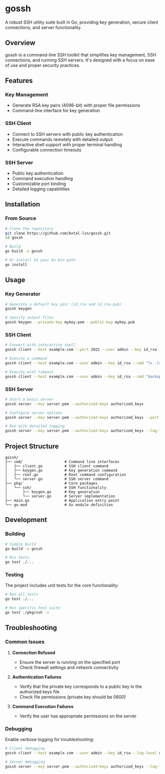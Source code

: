 # gossh

A robust SSH utility suite built in Go, providing key generation, secure client connections, and server functionality.

## Overview

gossh is a command-line SSH toolkit that simplifies key management, SSH connections, and running SSH servers. It's designed with a focus on ease of use and proper security practices.

## Features

### Key Management
- Generate RSA key pairs (4096-bit) with proper file permissions
- Command-line interface for key generation

### SSH Client
- Connect to SSH servers with public key authentication
- Execute commands remotely with detailed output
- Interactive shell support with proper terminal handling
- Configurable connection timeouts

### SSH Server
- Public key authentication
- Command execution handling
- Customizable port binding
- Detailed logging capabilities

## Installation

### From Source

```bash
# Clone the repository
git clone https://github.com/bxtal-lsn/gossh.git
cd gossh

# Build
go build -o gossh

# Or install to your Go bin path
go install
```

## Usage

### Key Generator

```bash
# Generate a default key pair (id_rsa and id_rsa.pub)
gossh keygen

# Specify output files
gossh keygen --private-key mykey.pem --public-key mykey.pub
```

### SSH Client

```bash
# Connect with interactive shell
gossh client --host example.com --port 2022 --user admin --key id_rsa

# Execute a command
gossh client --host example.com --user admin --key id_rsa --cmd "ls -la"

# Execute with timeout
gossh client --host example.com --user admin --key id_rsa --cmd "backup.sh" --timeout 30s
```

### SSH Server

```bash
# Start a basic server
gossh server --key server.pem --authorized-keys authorized_keys

# Configure server options
gossh server --key server.pem --authorized-keys authorized_keys --port 2222 --bind 0.0.0.0

# Run with detailed logging
gossh server --key server.pem --authorized-keys authorized_keys --log-level debug
```

## Project Structure

```
gossh/
├── cmd/                   # Command line interfaces
│   ├── client.go          # SSH client command
│   ├── keygen.go          # Key generation command
│   ├── root.go            # Root command configuration
│   └── server.go          # SSH server command
├── pkg/                   # Core packages
│   └── ssh/               # SSH functionality
│       ├── keygen.go      # Key generation
│       └── server.go      # Server implementation
├── main.go                # Application entry point
└── go.mod                 # Go module definition
```

## Development

### Building

```bash
# Simple build
go build -o gossh

# Run tests
go test ./...
```

### Testing

The project includes unit tests for the core functionality:

```bash
# Run all tests
go test ./...

# Run specific test suite
go test ./pkg/ssh -v
```

## Troubleshooting

### Common Issues

1. **Connection Refused**
   - Ensure the server is running on the specified port
   - Check firewall settings and network connectivity

2. **Authentication Failures**
   - Verify that the private key corresponds to a public key in the authorized keys file
   - Check file permissions (private key should be 0600)

3. **Command Execution Failures**
   - Verify the user has appropriate permissions on the server

### Debugging

Enable verbose logging for troubleshooting:

```bash
# Client debugging
gossh client --host example.com --user admin --key id_rsa --log-level debug

# Server debugging
gossh server --key server.pem --authorized-keys authorized_keys --log-level debug
```
